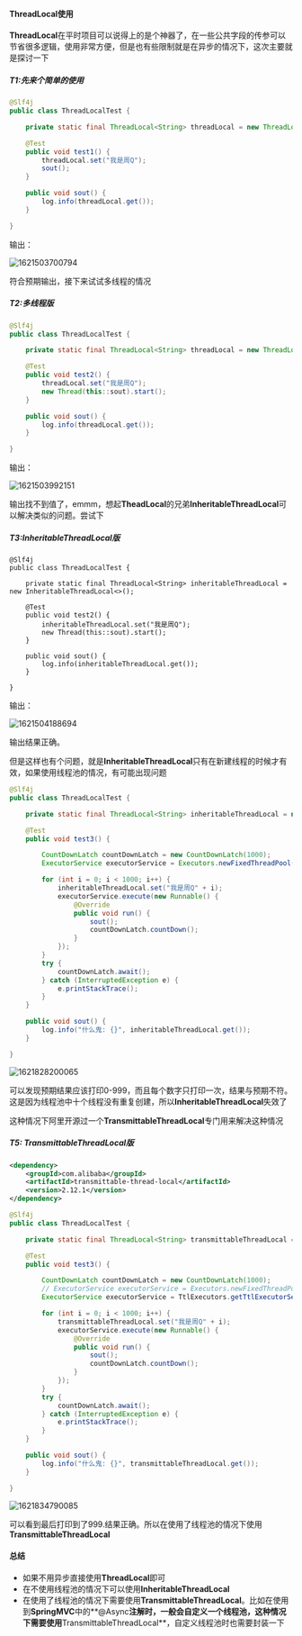 #### ThreadLocal使用

​		**ThreadLocal**在平时项目可以说得上的是个神器了，在一些公共字段的传参可以节省很多逻辑，使用非常方便，但是也有些限制就是在异步的情况下，这次主要就是探讨一下



##### T1:先来个简单的使用

```java
@Slf4j
public class ThreadLocalTest {

    private static final ThreadLocal<String> threadLocal = new ThreadLocal();

    @Test
    public void test1() {
        threadLocal.set("我是周Q");
        sout();
    }

    public void sout() {
        log.info(threadLocal.get());
    }

}
```

输出：

![1621503700794](../../studyNote/图床/截图/1621503700794.png)

符合预期输出，接下来试试多线程的情况



##### T2:多线程版

```java
@Slf4j
public class ThreadLocalTest {

    private static final ThreadLocal<String> threadLocal = new ThreadLocal();

    @Test
    public void test2() {
        threadLocal.set("我是周Q");
        new Thread(this::sout).start();
    }

    public void sout() {
        log.info(threadLocal.get());
    }

}
```

输出：

![1621503992151](../../studyNote/图床/截图/1621503992151.png)

输出找不到值了，emmm，想起**TheadLocal**的兄弟**InheritableThreadLocal**可以解决类似的问题。尝试下



##### T3:InheritableThreadLocal版

```
@Slf4j
public class ThreadLocalTest {

    private static final ThreadLocal<String> inheritableThreadLocal = new InheritableThreadLocal<>();

    @Test
    public void test2() {
        inheritableThreadLocal.set("我是周Q");
        new Thread(this::sout).start();
    }

    public void sout() {
        log.info(inheritableThreadLocal.get());
    }

}
```

输出：

![1621504188694](../../studyNote/图床/截图/1621504188694.png)

输出结果正确。

但是这样也有个问题，就是**InheritableThreadLocal**只有在新建线程的时候才有效，如果使用线程池的情况，有可能出现问题

```java
@Slf4j
public class ThreadLocalTest {

    private static final ThreadLocal<String> inheritableThreadLocal = new InheritableThreadLocal<>();

    @Test
    public void test3() {

        CountDownLatch countDownLatch = new CountDownLatch(1000);
        ExecutorService executorService = Executors.newFixedThreadPool(10);

        for (int i = 0; i < 1000; i++) {
            inheritableThreadLocal.set("我是周Q" + i);
            executorService.execute(new Runnable() {
                @Override
                public void run() {
                    sout();
                    countDownLatch.countDown();
                }
            });
        }
        try {
            countDownLatch.await();
        } catch (InterruptedException e) {
            e.printStackTrace();
        }
    }

    public void sout() {
        log.info("什么鬼: {}", inheritableThreadLocal.get());
    }

}
```

![1621828200065](../../studyNote/图床/截图/1621828200065.png)

可以发现预期结果应该打印0-999，而且每个数字只打印一次，结果与预期不符。这是因为线程池中十个线程没有重复创建，所以**InheritableThreadLocal**失效了

这种情况下阿里开源过一个**TransmittableThreadLocal**专门用来解决这种情况

##### T5: TransmittableThreadLocal版

```xml
<dependency>
    <groupId>com.alibaba</groupId>
    <artifactId>transmittable-thread-local</artifactId>
    <version>2.12.1</version>
</dependency>
```

```java
@Slf4j
public class ThreadLocalTest {

    private static final ThreadLocal<String> transmittableThreadLocal = new TransmittableThreadLocal<>();

    @Test
    public void test3() {

        CountDownLatch countDownLatch = new CountDownLatch(1000);
        // ExecutorService executorService = Executors.newFixedThreadPool(10);
        ExecutorService executorService = TtlExecutors.getTtlExecutorService(Executors.newFixedThreadPool(10));

        for (int i = 0; i < 1000; i++) {
            transmittableThreadLocal.set("我是周Q" + i);
            executorService.execute(new Runnable() {
                @Override
                public void run() {
                    sout();
                    countDownLatch.countDown();
                }
            });
        }
        try {
            countDownLatch.await();
        } catch (InterruptedException e) {
            e.printStackTrace();
        }
    }

    public void sout() {
        log.info("什么鬼: {}", transmittableThreadLocal.get());
    }

}
```

![1621834790085](../../studyNote/图床/截图/1621834790085.png)

可以看到最后打印到了999.结果正确。所以在使用了线程池的情况下使用**TransmittableThreadLocal**



#### 总结

- 如果不用异步直接使用**ThreadLocal**即可
- 在不使用线程池的情况下可以使用**InheritableThreadLocal**
- 在使用了线程池的情况下需要使用**TransmittableThreadLocal**。比如在使用到**SpringMVC**中的**@Async**注解时，一般会自定义一个线程池，这种情况下需要使用**TransmittableThreadLocal**，自定义线程池时也需要封装一下